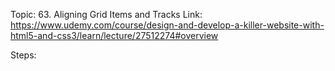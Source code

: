 Topic: 63. Aligning Grid Items and Tracks
Link: https://www.udemy.com/course/design-and-develop-a-killer-website-with-html5-and-css3/learn/lecture/27512274#overview



Steps: 









